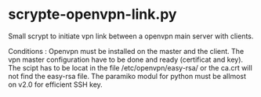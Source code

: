 # scrypte-openvpn-link.py
Small scrypt to initiate vpn link between a openvpn main server with clients.

Conditions :
Openvpn must be installed on the master and the client.
The vpn master configuration have to be done and ready (certificat and key). 
The scipt has to be locat in the file /etc/openvpn/easy-rsa/ or the ca.crt will not find the easy-rsa file.
The paramiko modul for python must be allmost on v2.0 for efficient SSH key.

